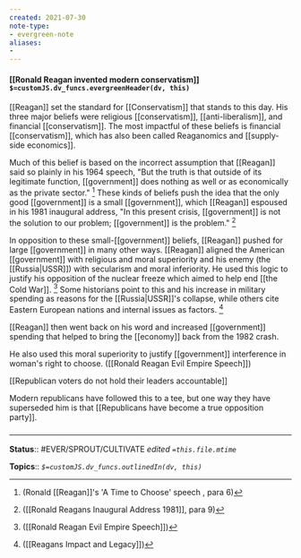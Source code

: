 ```yaml
---
created: 2021-07-30
note-type: 
- evergreen-note
aliases:
- 
---
```


#### [[Ronald Reagan invented modern conservatism]] `$=customJS.dv_funcs.evergreenHeader(dv, this)`

[[Reagan]] set the standard for [[Conservatism]] that stands to this day. His three major beliefs were religious [[conservatism]], [[anti-liberalism]], and financial [[conservatism]]. The most impactful of these beliefs is financial [[conservatism]], which has also been called Reaganomics and [[supply-side economics]].

Much of this belief is based on the incorrect assumption that [[Reagan]] said so plainly in his 1964 speech, "But the truth is that outside of its legitimate function, [[government]] does nothing as well or as economically as the private sector." [^1]  These kinds of beliefs push the idea that the only good [[government]] is a small [[government]], which [[Reagan]] espoused in his 1981 inaugural address, "In this present crisis, [[government]] is not the solution to our problem; [[government]] is the problem." [^2]

[^1]: (Ronald [[Reagan]]'s 'A Time to Choose' speech , para 6)
[^2]: ([[Ronald Reagans Inaugural Address 1981]], para 9)

 In opposition to these small-[[government]] beliefs, [[Reagan]] pushed for large [[government]] in many other ways. [[Reagan]] aligned the American [[government]] with religious and moral superiority and his enemy (the [[Russia|USSR]]) with secularism and moral inferiority. He used this logic to justify his opposition of the nuclear freeze which aimed to help end [[the Cold War]]. [^3] Some historians point to this and his increase in military spending as reasons for the [[Russia|USSR]]'s collapse, while others cite Eastern European nations and internal issues as factors. [^4]

[^3]: ([[Ronald Reagan Evil Empire Speech]]) 
[^4]: ([[Reagans Impact and Legacy]]) 

[[Reagan]] then went back on his word and increased [[government]] spending that helped to bring the [[economy]] back from the 1982 crash.

He also used this moral superiority to justify [[government]] interference in woman's right to choose. ([[Ronald Reagan Evil Empire Speech]])

[[Republican voters do not hold their leaders accountable]]

 Modern republicans have followed this to a tee, but one way they have superseded him is that [[Republicans have become a true opposition party]].

### <hr class="footnote"/>

**Status**:: #EVER/SPROUT/CULTIVATE 
*edited `=this.file.mtime`*

**Topics**:: 
*`$=customJS.dv_funcs.outlinedIn(dv, this)`*

